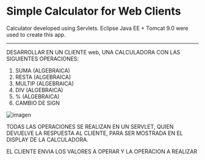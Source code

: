 # Simple Calculator for Web Clients

Calculator developed using Servlets. Eclipse Java EE + Tomcat 9.0 were used to create this app.

---

DESARROLLAR EN UN CLIENTE web, UNA CALCULADORA CON LAS SIGUIENTES OPERACIONES:
1. SUMA (ALGEBRAICA)
2. RESTA (ALGEBRAICA)
3. MULTIP (ALGEBRAICA)
4. DIV (ALGEBRAICA)
5. % (ALGEBRAICA)
5. CAMBIO DE SIGN

![imagen](https://user-images.githubusercontent.com/65868683/161837104-027e48bc-781d-431f-81fb-5aa315dd8bdf.png)


TODAS LAS OPERACIONES SE REALIZAN EN UN SERVLET, QUIEN DEVUELVE LA RESPUESTA AL CLIENTE, PARA SER MOSTRADA EN EL DISPLAY DE LA CALCULADORA.

EL CLIENTE ENVIA LOS VALORES A OPERAR Y LA OPERACION A REALIZAR
